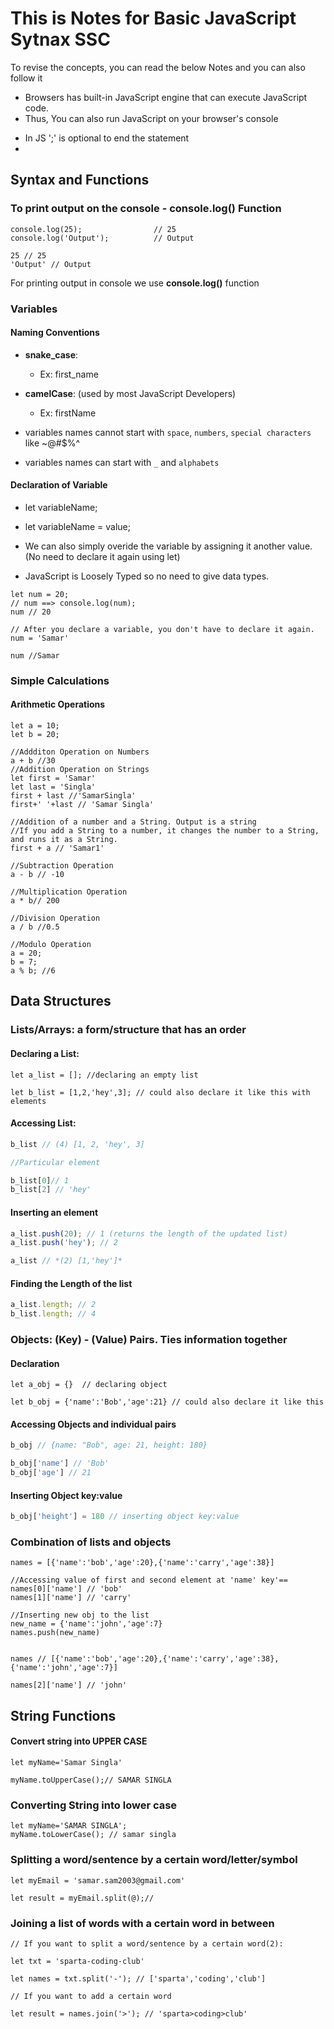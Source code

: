 # This is Notes for Basic JavaScript Sytnax SSC

To revise the concepts, you can read the below Notes and you can also follow it 

- Browsers has built-in JavaScript engine that can execute JavaScript code.
- Thus, You can also run JavaScript on your browser's console

* In JS ';' is optional to end the statement
* 
## Syntax and Functions
<!--
Some of the basic syntax of JavaScript are:
1. Variables: var, let, const
2. Data types: Number, String, Boolean, Object, Array, Null, Undefined
3. Operators: Arithmetic, Assignment, Comparison, Logical, Bitwise, Conditional
4. Control Structures: if, else, else if, switch, for, while, do while, break, continue
5. Functions: function, return, arguments
6. Objects: Object, this, new, delete
7. Arrays: Array, push, pop, shift, unshift, splice, slice
8. Regular Expressions: RegExp, test, exec
9. Error Handling: try, catch, throw, finally
10. Events: onclick, onload, onsubmit
11. Document Object Model: document, getElementById, getElementsByTagName, getElementsByClassName
12. Window Object: window, alert, confirm, prompt
13. Cookies: document.cookie
14. Timing: setTimeout, setInterval, clearTimeout, clearInterval
15. JSON: JSON.parse, JSON.stringify
16. AJAX: XMLHttpRequest, fetch
17. ES6: let, const, arrow functions, classes, promises, async/await
18. BOM: location, navigator, screen, history
19. Web APIs: Geolocation, Web Storage, Web Workers, Server-Sent Events
 -->

### To print output on the console - **console.log()** Function

```JS
console.log(25);                // 25
console.log('Output');          // Output

25 // 25
'Output' // Output
```
For printing output in console we use **console.log()** function

### Variables

#### Naming Conventions
- **snake_case**: 
  - Ex: first_name
- **camelCase**:  (used by most JavaScript Developers)
  - Ex: firstName  

- variables names cannot start with `space`, `numbers`, `special characters` like ~@#$%^
- variables names can start with `_` and `alphabets`
  
#### Declaration of Variable
<!-- variable is a box to save values -->

- let variableName; 
- let variableName = value;

- We can also simply overide the variable by assigning it another value. (No need to declare it again using let)
- JavaScript is Loosely Typed so no need to give data types.
  
```JS
let num = 20;
// num ==> console.log(num);
num // 20

// After you declare a variable, you don't have to declare it again. 
num = 'Samar'

num //Samar
```

### Simple Calculations

#### Arithmetic Operations

```Js
let a = 10;
let b = 20;

//Addditon Operation on Numbers
a + b //30
//Addition Operation on Strings
let first = 'Samar'
let last = 'Singla'
first + last //'SamarSingla'
first+' '+last // 'Samar Singla'

//Addition of a number and a String. Output is a string
//If you add a String to a number, it changes the number to a String, and runs it as a String. 
first + a // 'Samar1'

//Subtraction Operation
a - b // -10

//Multiplication Operation
a * b// 200

//Division Operation
a / b //0.5

//Modulo Operation
a = 20;
b = 7;
a % b; //6
```

## Data Structures

### **Lists/Arrays:** a form/structure that has an order

#### Declaring a List:
```jS
let a_list = []; //declaring an empty list

let b_list = [1,2,'hey',3]; // could also declare it like this with elements
```

#### Accessing List:

```js
b_list // (4) [1, 2, 'hey', 3]

//Particular element

b_list[0]// 1
b_list[2] // 'hey'
```
#### Inserting an element 

```js
a_list.push(20); // 1 (returns the length of the updated list)
a_list.push('hey'); // 2

a_list // *(2) [1,'hey']*
```
#### Finding the Length of the list

```js
a_list.length; // 2
b_list.length; // 4
```

### Objects: (Key) - (Value) Pairs. Ties information together

#### Declaration
```Js
let a_obj = {}  // declaring object

let b_obj = {'name':'Bob','age':21} // could also declare it like this

```
#### Accessing Objects and individual pairs
```js
b_obj // {name: "Bob", age: 21, height: 180}

b_obj['name'] // 'Bob'
b_obj['age'] // 21
```

#### Inserting Object key:value
```js
b_obj['height'] = 180 // inserting object key:value 
```

### Combination of lists and objects
```JS
names = [{'name':'bob','age':20},{'name':'carry','age':38}]

//Accessing value of first and second element at 'name' key'==
names[0]['name'] // 'bob'
names[1]['name'] // 'carry'

//Inserting new obj to the list 
new_name = {'name':'john','age':7}
names.push(new_name)


names // [{'name':'bob','age':20},{'name':'carry','age':38},{'name':'john','age':7}]

names[2]['name'] // 'john'

```

## String Functions

#### Convert string into UPPER CASE 
```Js
let myName='Samar Singla'

myName.toUpperCase();// SAMAR SINGLA
```
### Converting String into lower case
```Js
let myName='SAMAR SINGLA';
myName.toLowerCase(); // samar singla
```
### Splitting a word/sentence by a certain word/letter/symbol
```Js
let myEmail = 'samar.sam2003@gmail.com'

let result = myEmail.split(@);// 
```

### Joining a list of words with a certain word in between
```Js
// If you want to split a word/sentence by a certain word(2):

let txt = 'sparta-coding-club'

let names = txt.split('-'); // ['sparta','coding','club']

// If you want to add a certain word

let result = names.join('>'); // 'sparta>coding>club'

```